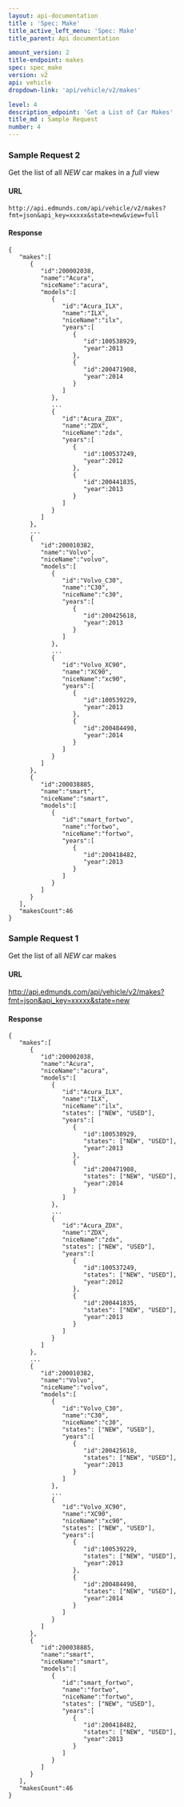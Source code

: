 ```yaml
---
layout: api-documentation
title : 'Spec: Make'
title_active_left_menu: 'Spec: Make'
title_parent: Api documentation

amount_version: 2
title-endpoint: makes
spec: spec_make
version: v2
api: vehicle
dropdown-link: 'api/vehicle/v2/makes'

level: 4
description_edpoint: 'Get a List of Car Makes'
title_md : Sample Request
number: 4
---
```


### Sample Request 2

Get the list of all _NEW_ car makes in a _full_ view

#### URL

	http://api.edmunds.com/api/vehicle/v2/makes?fmt=json&api_key=xxxxx&state=new&view=full
	
#### Response

	{
	   "makes":[
	      {
	         "id":200002038,
	         "name":"Acura",
	         "niceName":"acura",
	         "models":[
	            {
	               "id":"Acura_ILX",
	               "name":"ILX",
	               "niceName":"ilx",
	               "years":[
	                  {
	                     "id":100538929,
	                     "year":2013
	                  },
	                  {
	                     "id":200471908,
	                     "year":2014
	                  }
	               ]
	            },
	            ...
	            {
	               "id":"Acura_ZDX",
	               "name":"ZDX",
	               "niceName":"zdx",
	               "years":[
	                  {
	                     "id":100537249,
	                     "year":2012
	                  },
	                  {
	                     "id":200441835,
	                     "year":2013
	                  }
	               ]
	            }
	         ]
	      },
	      ...
	      {
	         "id":200010382,
	         "name":"Volvo",
	         "niceName":"volvo",
	         "models":[
	            {
	               "id":"Volvo_C30",
	               "name":"C30",
	               "niceName":"c30",
	               "years":[
	                  {
	                     "id":200425618,
	                     "year":2013
	                  }
	               ]
	            },
	            ...
	            {
	               "id":"Volvo_XC90",
	               "name":"XC90",
	               "niceName":"xc90",
	               "years":[
	                  {
	                     "id":100539229,
	                     "year":2013
	                  },
	                  {
	                     "id":200484498,
	                     "year":2014
	                  }
	               ]
	            }
	         ]
	      },
	      {
	         "id":200038885,
	         "name":"smart",
	         "niceName":"smart",
	         "models":[
	            {
	               "id":"smart_fortwo",
	               "name":"fortwo",
	               "niceName":"fortwo",
	               "years":[
	                  {
	                     "id":200418482,
	                     "year":2013
	                  }
	               ]
	            }
	         ]
	      }
	   ],
	   "makesCount":46
	}
	
### Sample Request 1

Get the list of all _NEW_ car makes

#### URL

http://api.edmunds.com/api/vehicle/v2/makes?fmt=json&api_key=xxxxx&state=new

#### Response

	{
	   "makes":[
	      {
	         "id":200002038,
	         "name":"Acura",
	         "niceName":"acura",
	         "models":[
	            {
	               "id":"Acura_ILX",
	               "name":"ILX",
	               "niceName":"ilx",
				   "states": ["NEW", "USED"],
	               "years":[
	                  {
	                     "id":100538929,
	                     "states": ["NEW", "USED"],
	                     "year":2013
	                  },
	                  {
	                     "id":200471908,
	                     "states": ["NEW", "USED"],
	                     "year":2014
	                  }
	               ]
	            },
	            ...
	            {
	               "id":"Acura_ZDX",
	               "name":"ZDX",
	               "niceName":"zdx",
	               "states": ["NEW", "USED"],
	               "years":[
	                  {
	                     "id":100537249,
	                     "states": ["NEW", "USED"],
	                     "year":2012
	                  },
	                  {
	                     "id":200441835,
	                     "states": ["NEW", "USED"],
	                     "year":2013
	                  }
	               ]
	            }
	         ]
	      },
	      ...
	      {
	         "id":200010382,
	         "name":"Volvo",
	         "niceName":"volvo",
	         "models":[
	            {
	               "id":"Volvo_C30",
	               "name":"C30",
	               "niceName":"c30",
	               "states": ["NEW", "USED"],
	               "years":[
	                  {
	                     "id":200425618,
	                     "states": ["NEW", "USED"],
	                     "year":2013
	                  }
	               ]
	            },
	            ...
	            {
	               "id":"Volvo_XC90",
	               "name":"XC90",
	               "niceName":"xc90",
	               "states": ["NEW", "USED"],
	               "years":[
	                  {
	                     "id":100539229,
	                     "states": ["NEW", "USED"],
	                     "year":2013
	                  },
	                  {
	                     "id":200484498,
	                     "states": ["NEW", "USED"],
	                     "year":2014
	                  }
	               ]
	            }
	         ]
	      },
	      {
	         "id":200038885,
	         "name":"smart",
	         "niceName":"smart",
	         "models":[
	            {
	               "id":"smart_fortwo",
	               "name":"fortwo",
	               "niceName":"fortwo",
	               "states": ["NEW", "USED"],
	               "years":[
	                  {
	                     "id":200418482,
	                     "states": ["NEW", "USED"],
	                     "year":2013
	                  }
	               ]
	            }
	         ]
	      }
	   ],
	   "makesCount":46
	}
